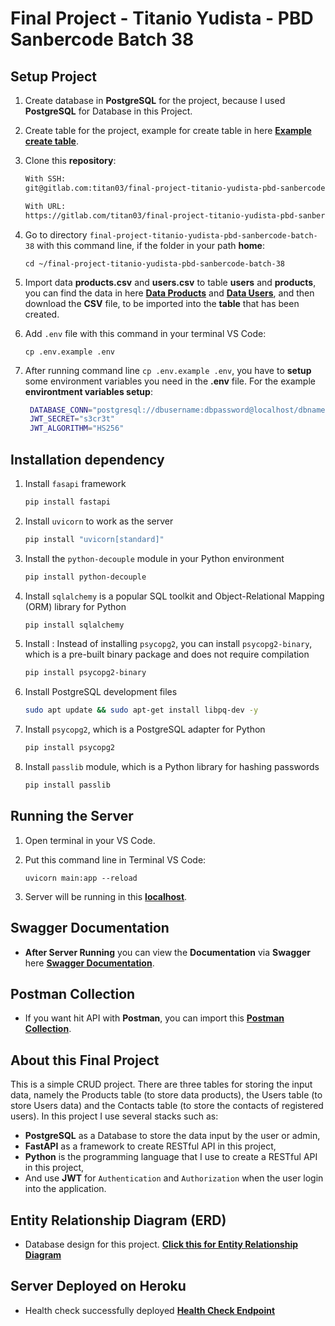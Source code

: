# Final Project - Titanio Yudista - PBD Sanbercode Batch 38

## Setup Project

1. Create database in **PostgreSQL** for the project, because I used **PostgreSQL** for Database in this Project.
2. Create table for the project, example for create table in here [**Example create table**](https://gitlab.com/titan03/final-project-titanio-yudista-pbd-sanbercode-batch-38/-/blob/main/create_table_example.sql).
3. Clone this **repository**:

    ```bash
    With SSH: 
    git@gitlab.com:titan03/final-project-titanio-yudista-pbd-sanbercode-batch-38.git

    With URL:
    https://gitlab.com/titan03/final-project-titanio-yudista-pbd-sanbercode-batch-38.git
    ```

4. Go to  directory `final-project-titanio-yudista-pbd-sanbercode-batch-38` with this command line, if the folder in your path **home**:

    ```shell
    cd ~/final-project-titanio-yudista-pbd-sanbercode-batch-38
    ```

5. Import data **products.csv** and **users.csv** to table **users** and **products**, you can find the data in here [**Data Products**](https://gitlab.com/titan03/final-project-titanio-yudista-pbd-sanbercode-batch-38/-/blob/main/products.csv) and [**Data Users**](https://gitlab.com/titan03/final-project-titanio-yudista-pbd-sanbercode-batch-38/-/blob/main/users.csv), and then download the **CSV** file, to be imported into the **table** that has been created.
6. Add `.env` file with this command in your terminal VS Code:

    ```shell
    cp .env.example .env 
    ```

7. After running command line `cp .env.example .env`, you have to **setup** some environment variables you need in the **.env** file. For the example **environtment variables setup**:

   ```bash
    DATABASE_CONN="postgresql://dbusername:dbpassword@localhost/dbname"
    JWT_SECRET="s3cr3t"
    JWT_ALGORITHM="HS256"
   ```

## Installation dependency

1. Install `fasapi` framework

    ```bash
    pip install fastapi
    ```

2. Install `uvicorn` to work as the server

    ```bash
    pip install "uvicorn[standard]"
    ```

3. Install the `python-decouple` module in your Python environment

    ```bash
    pip install python-decouple
    ```

4. Install `sqlalchemy` is a popular SQL toolkit and Object-Relational Mapping (ORM) library for Python

    ```bash
    pip install sqlalchemy
    ```

5. Install : Instead of installing `psycopg2`, you can install `psycopg2-binary`, which is a pre-built binary package and does not require compilation

    ```bash
    pip install psycopg2-binary
    ```

6. Install PostgreSQL development files

   ```bash
   sudo apt update && sudo apt-get install libpq-dev -y
   ```

7. Install `psycopg2`, which is a PostgreSQL adapter for Python

    ```bash
    pip install psycopg2
    ```

8. Install `passlib` module, which is a Python library for hashing passwords

   ```bash
   pip install passlib

   ```

## Running the Server

1. Open terminal in your VS Code.
2. Put this command line in Terminal VS Code:

    ```shell
    uvicorn main:app --reload
    ```

3. Server will be running in this [**localhost**](http://127.0.0.1:8000/products).

## Swagger Documentation

- **After Server Running** you can view the **Documentation** via **Swagger** here [**Swagger Documentation**](http://127.0.0.1:8000/docs).

## Postman Collection

- If you want hit API with **Postman**, you can import this [**Postman Collection**](https://gitlab.com/titan03/final-project-titanio-yudista-pbd-sanbercode-batch-38/-/blob/main/final%20project.postman_collection.json).
  
## About this Final Project

This is a simple CRUD project. There are three tables for storing the input data, namely the Products table (to store data products), the Users table (to store Users data) and the Contacts table (to store the contacts of registered users). In this project I use several stacks such as:

- **PostgreSQL** as a Database to store the data input by the user or admin,
- **FastAPI** as a framework to create RESTful API in this project,
- **Python** is the programming language that I use to create a RESTful API in this project,
- And use **JWT** for `Authentication` and `Authorization` when the user login into the application.

## Entity Relationship Diagram (ERD)

- Database design for this project. [**Click this for Entity Relationship Diagram**](https://dbdiagram.io/d/63411138f0018a1c5fbe24ac)

## Server Deployed on Heroku

- Health check successfully deployed [**Health Check Endpoint**](https://pacific-dusk-20067.herokuapp.com/)
